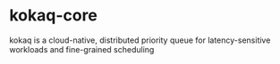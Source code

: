 # kokaq-core
kokaq is a cloud-native, distributed priority queue for latency-sensitive workloads and fine-grained scheduling
